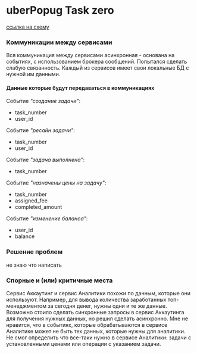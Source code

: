 # uberPopug Task zero

[ссылка на схему](uberPopug%20task%200.png)

### Коммуникации между сервисами
Вся коммуникация между сервисами асинхронная - основана на событиях, с использованием брокера сообщений. Попытался сделать слабую связанность. Каждый из сервисов имеет свои локальные БД с нужной им данными.

#### Данные которые будут передаваться в коммуникациях
Событие _"создание задачи"_:
* task_number
* user_id

Событие _"ресайн задачи"_:
* task_number
* user_id

Событие _"задача выполнена"_:
* task_number

Событие _"назначены цены на задачу"_:
* task_number
* assigned_fee
* completed_amount

Событие _"изменение баланса"_:
* user_id
* balance

### Решение проблем
не знаю что написать 

### Спорные и (или) критичные места
Сервис Аккаутинг и сервис Аналитики похожи по данным, которые они используют. Например, для вывода количества заработанных топ-менеджментом за сегодня денег, нужны одни и те же данные.
Возможно стоило сделать синхронные запросы в сервис Аккаутинга для получения нужных данных, но решил сделать асинхронно.
Мне не нравится, что в событиях, которые обрабатываются в сервисе Аналитике может не быть тех данных, которые нужны для аналитики.
Не смог определить что все-таки нужно в сервисе Аналитики: задачи с установленными ценами или операции с указанием задачи.